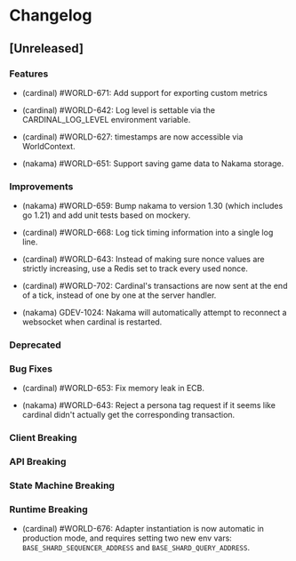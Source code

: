<!--
Guiding Principles:

Changelogs are for humans, not machines.
There should be an entry for every single version.
The same types of changes should be grouped.
Versions and sections should be linkable.
The latest version comes first.
The release date of each version is displayed.
Mention whether you follow Semantic Versioning.

Usage:

Change log entries are to be added to the Unreleased section under the
appropriate stanza (see below). Each entry is required to include a tag and
the Github issue reference in the following format:

* (<tag>) \#<issue-number> message

The tag should consist of where the change is being made ex. (cardinal), (evm)
The issue numbers will later be link-ified during the release process so you do
not have to worry about including a link manually, but you can if you wish.

Types of changes (Stanzas):

"Features" for new features.
"Improvements" for changes in existing functionality.
"Deprecated" for soon-to-be removed features.
"Bug Fixes" for any bug fixes.
"Client Breaking" for breaking API routes, gRPC routes, or Cardinal SDK code.
"API Breaking" for breaking exported APIs used by developers building on World Engine.
"State Machine Breaking" for any changes that result in a different game state given same genesis state and tx list.
"Runtime Breaking" for any changes that will cause the application to crash at runtime unless new changes are applied.
Ref: https://keepachangelog.com/en/1.0.0/
-->

# Changelog

## [Unreleased]

### Features

- (cardinal) #WORLD-671: Add support for exporting custom metrics

- (cardinal) #WORLD-642: Log level is settable via the CARDINAL_LOG_LEVEL environment variable.

- (cardinal) #WORLD-627: timestamps are now accessible via WorldContext.

- (nakama) #WORLD-651: Support saving game data to Nakama storage.

### Improvements

- (nakama) #WORLD-659: Bump nakama to version 1.30 (which includes go 1.21) and add unit tests based on mockery.

- (cardinal) #WORLD-668: Log tick timing information into a single log line.

- (cardinal) #WORLD-643: Instead of making sure nonce values are strictly increasing, use a Redis set to track every used nonce.

- (cardinal) #WORLD-702: Cardinal's transactions are now sent at the end of a tick, instead of one by one at the server handler.

- (nakama) GDEV-1024: Nakama will automatically attempt to reconnect a websocket when cardinal is restarted.

### Deprecated

### Bug Fixes

- (cardinal) #WORLD-653: Fix memory leak in ECB.

- (nakama) #WORLD-643: Reject a persona tag request if it seems like cardinal didn't actually get the corresponding transaction.

### Client Breaking

### API Breaking

### State Machine Breaking

### Runtime Breaking

- (cardinal) #WORLD-676: Adapter instantiation is now automatic in production mode, and requires setting two new env vars: `BASE_SHARD_SEQUENCER_ADDRESS` and `BASE_SHARD_QUERY_ADDRESS`.

